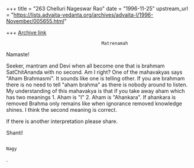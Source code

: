 +++
title = "263 Chelluri Nageswar Rao"
date = "1996-11-25"
upstream_url = "https://lists.advaita-vedanta.org/archives/advaita-l/1996-November/005655.html"

+++
[Archive link](https://lists.advaita-vedanta.org/archives/advaita-l/1996-November/005655.html)

                                        Matrenamah
Namaste!

Seeker, mantram and Devi when all become one that is brahmam SatChitAnanda
with no second.   Am I right?
One of the mahavakyas says "Aham Brahmasmi".  It sounds like one is telling
other.  If you are brahmam there is no need to tell "aham brahma" as there is
nobody around to listen.   My understanding of this mahavakya is that if you
take away aham which has two meanings 1. Aham is "I"   2. Aham is "Ahankara".
 If ahankara is removed Brahma only remains like when ignorance removed
knowledge shines.  I think the second meaning is correct.

If there is another interpretation please share.

Shanti!





                                                                         Nagy


.

